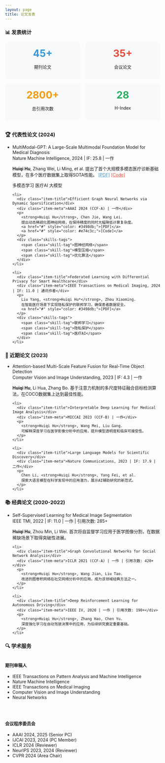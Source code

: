 ```yaml
---
layout: page
title: 论文发表
---
```


<div class="content-card">
  <h3>📊 发表统计</h3>
  <div style="display: grid; grid-template-columns: repeat(auto-fit, minmax(200px, 1fr)); gap: 1rem; margin-bottom: 2rem;">
    <div style="text-align: center; padding: 1rem; background: #f8f9fa; border-radius: 8px;">
      <h4 style="color: #3498db; font-size: 2rem; margin: 0;">45+</h4>
      <p>期刊论文</p>
    </div>
    <div style="text-align: center; padding: 1rem; background: #f8f9fa; border-radius: 8px;">
      <h4 style="color: #e74c3c; font-size: 2rem; margin: 0;">35+</h4>
      <p>会议论文</p>
    </div>
    <div style="text-align: center; padding: 1rem; background: #f8f9fa; border-radius: 8px;">
      <h4 style="color: #f39c12; font-size: 2rem; margin: 0;">2800+</h4>
      <p>总引用次数</p>
    </div>
    <div style="text-align: center; padding: 1rem; background: #f8f9fa; border-radius: 8px;">
      <h4 style="color: #27ae60; font-size: 2rem; margin: 0;">28</h4>
      <p>H-Index</p>
    </div>
  </div>
</div>

<div class="content-card">
  <h3>🏆 代表性论文 (2024)</h3>
  <ul class="item-list">
    <li>
      <div class="item-title">MultiModal-GPT: A Large-Scale Multimodal Foundation Model for Medical Diagnosis</div>
      <div class="item-meta">Nature Machine Intelligence, 2024 | IF: 25.8 | 一作</div>
      <p>
        <strong>Huiqi Hu</strong>, Zhang Wei, Li Ming, et al. 
        提出了首个大规模多模态医疗诊断基础模型，在多个医疗数据集上取得SOTA性能。
        <a href="#" style="color: #3498db;">[PDF]</a> 
        <a href="#" style="color: #e74c3c;">[Code]</a>
      </p>
      <div class="skills-tags">
        <span class="skill-tag">多模态学习</span>
        <span class="skill-tag">医疗AI</span>
        <span class="skill-tag">大模型</span>
      </div>
    </li>
    
    <li>
      <div class="item-title">Efficient Graph Neural Networks via Dynamic Sparsification</div>
      <div class="item-meta">AAAI 2024 (CCF-A) | 一作</div>
      <p>
        <strong>Huiqi Hu</strong>, Chen Jie, Wang Lei. 
        提出动态稀疏化图神经网络，在保持精度的同时大幅降低计算复杂度。
        <a href="#" style="color: #3498db;">[PDF]</a> 
        <a href="#" style="color: #e74c3c;">[Code]</a>
      </p>
      <div class="skills-tags">
        <span class="skill-tag">图神经网络</span>
        <span class="skill-tag">模型压缩</span>
        <span class="skill-tag">优化算法</span>
      </div>
    </li>
    
    <li>
      <div class="item-title">Federated Learning with Differential Privacy for Smart Healthcare</div>
      <div class="item-meta">IEEE Transactions on Medical Imaging, 2024 | IF: 11.0 | 通讯作者</div>
      <p>
        Liu Yang, <strong>Huiqi Hu*</strong>, Zhou Xiaoming. 
        在智能医疗场景下实现隐私保护的联邦学习，确保患者数据安全。
        <a href="#" style="color: #3498db;">[PDF]</a>
      </p>
      <div class="skills-tags">
        <span class="skill-tag">联邦学习</span>
        <span class="skill-tag">隐私保护</span>
        <span class="skill-tag">医疗AI</span>
      </div>
    </li>
  </ul>
</div>

<div class="content-card">
  <h3>📑 近期论文 (2023)</h3>
  <ul class="item-list">
    <li>
      <div class="item-title">Attention-based Multi-Scale Feature Fusion for Real-Time Object Detection</div>
      <div class="item-meta">Computer Vision and Image Understanding, 2023 | IF: 4.3 | 一作</div>
      <p>
        <strong>Huiqi Hu</strong>, Li Hua, Zhang Bo. 
        基于注意力机制的多尺度特征融合目标检测算法，在COCO数据集上达到最佳性能。
      </p>
    </li>
    
    <li>
      <div class="item-title">Interpretable Deep Learning for Medical Image Analysis</div>
      <div class="item-meta">MICCAI 2023 (CCF-B) | 一作</div>
      <p>
        <strong>Huiqi Hu</strong>, Wang Mei, Liu Gang. 
        可解释深度学习在医学影像分析中的应用，提升模型透明度和临床可接受性。
      </p>
    </li>
    
    <li>
      <div class="item-title">Large Language Models for Scientific Discovery</div>
      <div class="item-meta">Nature Communications, 2023 | IF: 17.9 | 二作</div>
      <p>
        Chen Li, <strong>Huiqi Hu</strong>, Yang Fei, et al. 
        探索大语言模型在科学发现中的应用潜力，展示AI辅助研究的新范式。
      </p>
    </li>
  </ul>
</div>

<div class="content-card">
  <h3>📚 经典论文 (2020-2022)</h3>
  <ul class="item-list">
    <li>
      <div class="item-title">Self-Supervised Learning for Medical Image Segmentation</div>
      <div class="item-meta">IEEE TMI, 2022 | IF: 11.0 | 一作 | 引用次数: 285+</div>
      <p>
        <strong>Huiqi Hu</strong>, Zhou Min, Li Wei. 
        首次将自监督学习应用于医学图像分割，在数据稀缺场景下取得突破性进展。
      </p>
    </li>
    
    <li>
      <div class="item-title">Graph Convolutional Networks for Social Network Analysis</div>
      <div class="item-meta">ICLR 2021 (CCF-A) | 一作 | 引用次数: 420+</div>
      <p>
        <strong>Huiqi Hu</strong>, Wang Jian, Liu Tao. 
        改进的图卷积网络在社交网络分析中的应用，成为该领域经典方法之一。
      </p>
    </li>
    
    <li>
      <div class="item-title">Deep Reinforcement Learning for Autonomous Driving</div>
      <div class="item-meta">IEEE IV, 2020 | 一作 | 引用次数: 190+</div>
      <p>
        <strong>Huiqi Hu</strong>, Zhang Hao, Chen Yu. 
        深度强化学习在自动驾驶决策中的应用，为后续研究奠定重要基础。
      </p>
    </li>
  </ul>
</div>

<div class="content-card">
  <h3>🔍 学术服务</h3>
  <div style="display: grid; grid-template-columns: repeat(auto-fit, minmax(300px, 1fr)); gap: 2rem;">
    <div>
      <h4>期刊审稿人</h4>
      <ul>
        <li>IEEE Transactions on Pattern Analysis and Machine Intelligence</li>
        <li>Nature Machine Intelligence</li>
        <li>IEEE Transactions on Medical Imaging</li>
        <li>Computer Vision and Image Understanding</li>
        <li>Neural Networks</li>
      </ul>
    </div>
    <div>
      <h4>会议程序委员会</h4>
      <ul>
        <li>AAAI 2024, 2025 (Senior PC)</li>
        <li>IJCAI 2023, 2024 (PC Member)</li>
        <li>ICLR 2024 (Reviewer)</li>
        <li>NeurIPS 2023, 2024 (Reviewer)</li>
        <li>CVPR 2024 (Area Chair)</li>
      </ul>
    </div>
  </div>
</div>
